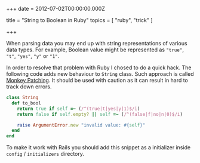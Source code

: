 
+++
date = 2012-07-02T00:00:00.000Z


title = "String to Boolean in Ruby"
topics = [ "ruby", "trick" ]

+++

When parsing data you may end up with string representations of various
data types. For example, Boolean value might be represented as `"true"`,
`"t"`, `"yes"`, `"y"` or `"1"`.

In order to resolve that problem with Ruby I chosed to do a quick hack. The following
code adds new behaviour to `String` class. Such approach is called
[Monkey Patching](http://en.wikipedia.org/wiki/Monkey_patch). It should be used
with caution as it can result in hard to track down errors.

```rb
class String
  def to_bool
    return true if self =~ (/^(true|t|yes|y|1)$/i)
    return false if self.empty? || self =~ (/^(false|f|no|n|0)$/i)

    raise ArgumentError.new "invalid value: #{self}"
  end
end
```

To make it work with Rails you should add this snippet as a initializer inside
`config` / `initializers` directory.
